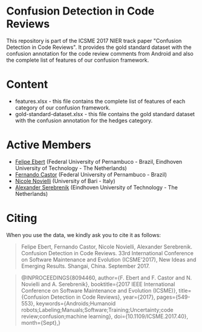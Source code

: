 # Confusion Detection in Code Reviews

This repository is part of the ICSME 2017 NIER track paper "Confusion Detection in Code Reviews". It provides the gold standard dataset with the confusion annotation for the code review comments from Android and also the complete list of features of our confusion framework.


# Content

- features.xlsx - this file contains the complete list of features of each category of our confusion framework.
- gold-standard-dataset.xlsx - this file contains the gold standard dataset with the confusion annotation for the hedges category.


# Active Members

- [Felipe Ebert](http://www.cin.ufpe.br/~fe/) (Federal University of Pernambuco - Brazil, Eindhoven University of Technology - The Netherlands)
- [Fernando Castor](https://sites.google.com/a/cin.ufpe.br/castor/) (Federal University of Pernambuco - Brazil)
- [Nicole Novielli](http://collab.di.uniba.it/nicole/) (University of Bari - Italy)
- [Alexander Serebrenik](http://www.win.tue.nl/~aserebre/) (Eindhoven University of Technology - The Netherlands)


# Citing

When you use the data, we kindly ask you to cite it as follows:

> Felipe Ebert, Fernando Castor, Nicole Novielli, Alexander Serebrenik. Confusion Detection in Code Reviews. 33rd International Conference on Software Maintenance and Evolution (ICSME'2017), New Ideas and Emerging Results. Shangai, China. September 2017.

> @INPROCEEDINGS{8094460, 
author={F. Ebert and F. Castor and N. Novielli and A. Serebrenik}, 
booktitle={2017 IEEE International Conference on Software Maintenance and Evolution (ICSME)}, 
title={Confusion Detection in Code Reviews}, 
year={2017}, 
pages={549-553}, 
keywords={Androids;Humanoid robots;Labeling;Manuals;Software;Training;Uncertainty;code review;confusion;machine learning}, 
doi={10.1109/ICSME.2017.40}, 
month={Sept},}